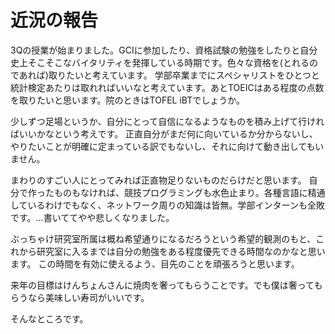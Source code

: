 # 近況の報告

3Qの授業が始まりました。GCIに参加したり、資格試験の勉強をしたりと自分史上そこそこなバイタリティを発揮している時期です。色々な資格を(とれるのであれば)取りたいと考えています。
学部卒業までにスペシャリストをひとつと統計検定あたりは取れればいいなと考えています。あとTOEICはある程度の点数を取りたいと思います。院のときはTOFEL iBTでしょうか。

少しずつ足場というか、自分にとって自信になるようなものを積み上げて行ければいいかなという考えです。
正直自分がまだ何に向いているか分からないし、やりたいことが明確に定まっている訳でもないし、それに向けて動き出してもいません。

まわりのすごい人にとってみれば正直物足りないものだらけだと思います。
自分で作ったものもなければ、競技プログラミングも水色止まり。各種言語に精通しているわけでもなく、ネットワーク周りの知識は皆無。学部インターンも全敗です。…書いててやや悲しくなりました。

ぶっちゃけ研究室所属は概ね希望通りになるだろうという希望的観測のもと、これから研究室に入るまでは自分の勉強をある程度優先できる時間なのかなと思います。
この時間を有効に使えるよう、目先のことを頑張ろうと思います。

来年の目標はけんちょんさんに焼肉を奢ってもらうことです。でも僕は奢ってもらうなら美味しい寿司がいいです。

そんなところです。